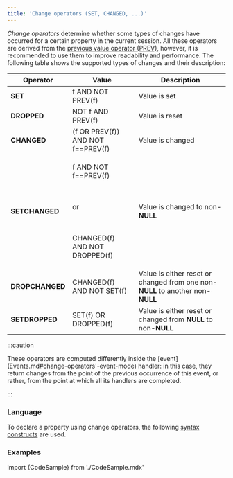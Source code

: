 ```yaml
---
title: 'Change operators (SET, CHANGED, ...)'
---
```


*Change operators* determine whether some types of changes have occurred for a certain property in the current session. All these operators are derived from the [previous value operator (PREV)](Previous_value_PREV.md), however, it is recommended to use them to improve readability and performance. The following table shows the supported types of changes and their description:

|Operator|Value|Description|
|---|---|---|
|<strong>SET</strong>|f AND NOT PREV(f)|Value is set|
|<strong>DROPPED</strong>|NOT f AND PREV(f)|Value is reset|
|<strong>CHANGED</strong>|(f OR PREV(f)) AND NOT f==PREV(f)|Value is changed|
|<strong>SETCHANGED</strong>|<p>f AND NOT f==PREV(f)</p><br/><p>or</p><br/><p>CHANGED(f) AND NOT DROPPED(f)</p>|Value is changed to non-<strong>NULL</strong>|
|<strong>DROPCHANGED</strong>|CHANGED(f) AND NOT SET(f)|Value is either reset or changed from one non-<strong>NULL</strong> to another non-<strong>NULL</strong>|
|<strong>SETDROPPED</strong>|SET(f) OR DROPPED(f)|Value is either reset or changed from <strong>NULL</strong> to non-<strong>NULL</strong>|

:::caution
<p>These operators are computed differently inside the [event](Events.md#change-operators'-event-mode) handler: in this case, they return changes from the point of the previous occurrence of this event, or rather, from the point at which all its handlers are completed.</p>
:::

### Language

To declare a property using change operators, the following [syntax constructs](Change_operators.md) are used. 

### Examples

import {CodeSample} from './CodeSample.mdx'

<CodeSample url="https://documentation.lsfusion.org/sample?file=OperatorPropertySample&block=changed"/>
